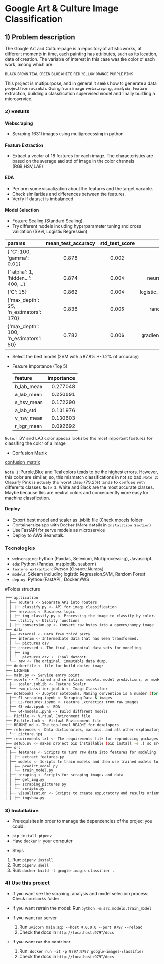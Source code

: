 # Google Art & Culture Image Classification

## 1) Problem description

The Google Art and Culture page is a repository of artistic works, at different moments in time, each painting has attributes, such as its location, date of creation. The variable of interest in this case was the color of each work, among which are:

`BLACK` `BROWN` `TEAL` `GREEN` `BLUE` `WHITE` `RED` `YELLOW` `ORANGE` `PURPLE` `PINK`

This project is multipurpose, and in general it seeks how to generate a data project from scratch. Going from image webscraping, analysis, feature extraction, building a classification supervised model and finally building a microservice.

### 2) Results

#### Webscraping

- Scraping 16311 images using multiprocessing in python

#### Feature Extraction

- Extract a vector of 18 features for each image. The characteristics are based on the average and std of image in the color channels (RGB,HSV,LAB)

#### EDA

- Perform some visualization about the features and the target variable.
- Check similarities and differences between the features.
- Verify if dataset is imbalanced

#### Model Selection

- Feature Scaling (Standard Scaling)
- Try different models including hyperparameter tuning and cross validation (SVM, Logistic Regression)

| params                                 | mean_test_accuracy | std_test_score |          classifier |
| :------------------------------------- | :----------------: | :------------: | ------------------: |
| { 'C': 100, 'gamma': 0.01}             |       0.878        |     0.002      |                 svm |
| {' alpha': 1, 'hidden...': 400, ...}   |       0.874        |     0.004      |      neural_network |
| {'C': 15}                              |       0.862        |     0.004      | logistic_regression |
| {'max_depth': 25, 'n_estimators': 170} |       0.836        |     0.006      |       random_forest |
| {'max_depth': 100, 'n_estimators': 50} |       0.782        |     0.006      |   gradient_boosting |

- Select the best model (SVM with a 87.8% +-0.2% of accuracy)
- Feature Importance (Top 5)

  | feature    | importance |
  | :--------- | ---------: |
  | b_lab_mean |   0.277048 |
  | a_lab_mean |   0.256891 |
  | s_hsv_mean |   0.172290 |
  | a_lab_std  |   0.131976 |
  | v_hsv_mean |   0.130603 |
  | r_bgr_mean |   0.092692 |

`Note`: HSV and LAB color spaces looks be the most important features for classifing the color of a image

- Confusion Matrix

[confusion_matrix](references/confusion_matrix.png)

`Note 1`: Purple,Blue and Teal colors tends to be the highest errors. However, this color are similiar, so, this mismatch classifications in not so bad.
`Note 2`: Classify Pink is actualy the worst class (79.2%) tends to confuse with differents classes.
`Note 3`: White and Black are the most accurate classes. Maybe because this are neutral colors and concecuently more easy for machine classfication.

#### Deploy

- Export best model and scaler as .joblib file (Check models folder)
- Conteineraize app with Docker (More details in `Instalation Section`)
- Use FastAPI for serve models as microservice
- Deploy to AWS Beanstalk.

### Tecnologies

- `webscraping`: Python (Pandas, Selenium, Multiprocessing), Javascript.
- `eda`: Python (Pandas, matplotlib, seaborn)
- `feature extraction`: Python (Opencv,Numpy)
- `models`: Sklearn including logistic Regression,SVM, Random Forest
- `deploy`: Python (FastAPI), Docker,AWS

#Folder structure

```bash
├── application
│ ├── routers <- Separate API into routers
│ │ ├── classify.py <- API for image classification
│ ├── services <- Business logic
│ │ ├── img_classify.py <- Processing the image to classify by color.
│ └── utility <- Utility functions
│ │ ├── conversion.py <- Convert raw bytes into a opencv/numpy image
├── data
│ ├── external <- Data from third party
│ ├── interim <- Intermediate data that has been transformed.
│ │ └── pictures.csv
│ ├── processed <- The final, canonical data sets for modeling.
│ │ ├── img
│ │ └── pictures.csv <- Final dataset.
│ └── raw <- The original, immutable data dump.
├── dockerfile <- file for build docker image
├── LICENSE
├── main.py <- Service entry point
├── models <- Trained and serialized models, model predictions, or model summaries
│ ├── scaler.joblib <- Feature Scaler
│ └── svm_classifier.joblib <- Image Classifier
├── notebooks <- Jupyter notebooks. Naming convention is a number (for ordering)
│ ├── 01-scraping.ipynb <- Scraping Data & images
│ ├── 02-features.ipynb <- Feature Extraction from raw images
│ ├── 03-eda.ipynb <- EDA
│ └── 04-models.ipynb <- Build different models
├── Pipfile <- Virtual Environment file
├── Pipfile.lock <- Virtual Environment file
├── README.md <- The top-level README for developers
├── references <- Data dictionaries, manuals, and all other explanatory materials
│ └── picture.jpg
├── requirements.txt <- The requirements file for reproducing packages used in this project
├── setup.py <- makes project pip installable (pip install -e .) so src can be imported
├── src
│ ├── features <- Scripts to turn raw data into features for modeling
│ │ ├── extract_features.py
│ ├── models <- Scripts to train models and then use trained models to make
│ │ ├── predict_model.py
│ │ └── train_model.py
│ ├── scraping <- Scripts for scraping images and data
│ │ ├── get_img.py
│ │ ├── scraping_pictures.py
│ │ └── scripts.py
│ ├── visualization <- Scripts to create exploratory and results oriented visualizations
│ │ ├── imgshow.py

```

### 3) Installation

- Prerequisites
  In order to manage the dependencies of the project you could:

* `pip install pipenv`
* Have `docker` in your computer

- Steps

1. Run: `pipenv install`
2. Run: `pipenv shell`
3. Run: `docker build -t google-images-classifier .`

### 4) Use this project

- If you want see the scraping, analysis and model selection process:
  Check `notebooks` folder

- If you want retrain the model:
  Run `python -m src.models.train_model`

- If you want run server

  1. Run `uvicorn main:app --host 0.0.0.0 --port 9797 --reload`
  2. Check the docs in `http://localhost:9797/docs`

- If you want run the container
  1. Run: `docker run -it -p 9797:9797 google-images-classifier`
  2. Check the docs in `http://localhost:9797/docs`
